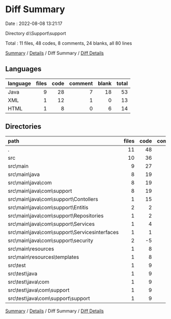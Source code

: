 # Diff Summary

Date : 2022-08-08 13:21:17

Directory d:\\Support\\support

Total : 11 files,  48 codes, 8 comments, 24 blanks, all 80 lines

[Summary](results.md) / [Details](details.md) / Diff Summary / [Diff Details](diff-details.md)

## Languages
| language | files | code | comment | blank | total |
| :--- | ---: | ---: | ---: | ---: | ---: |
| Java | 9 | 28 | 7 | 18 | 53 |
| XML | 1 | 12 | 1 | 0 | 13 |
| HTML | 1 | 8 | 0 | 6 | 14 |

## Directories
| path | files | code | comment | blank | total |
| :--- | ---: | ---: | ---: | ---: | ---: |
| . | 11 | 48 | 8 | 24 | 80 |
| src | 10 | 36 | 7 | 24 | 67 |
| src\\main | 9 | 27 | 7 | 18 | 52 |
| src\\main\\java | 8 | 19 | 7 | 12 | 38 |
| src\\main\\java\\com | 8 | 19 | 7 | 12 | 38 |
| src\\main\\java\\com\\support | 8 | 19 | 7 | 12 | 38 |
| src\\main\\java\\com\\support\\Contollers | 1 | 15 | 0 | 7 | 22 |
| src\\main\\java\\com\\support\\Entitis | 2 | 2 | 0 | 2 | 4 |
| src\\main\\java\\com\\support\\Repositories | 1 | 2 | 0 | 0 | 2 |
| src\\main\\java\\com\\support\\Services | 1 | 4 | 0 | 1 | 5 |
| src\\main\\java\\com\\support\\Servicesinterfaces | 1 | 1 | 0 | 1 | 2 |
| src\\main\\java\\com\\support\\security | 2 | -5 | 7 | 1 | 3 |
| src\\main\\resources | 1 | 8 | 0 | 6 | 14 |
| src\\main\\resources\\templates | 1 | 8 | 0 | 6 | 14 |
| src\\test | 1 | 9 | 0 | 6 | 15 |
| src\\test\\java | 1 | 9 | 0 | 6 | 15 |
| src\\test\\java\\com | 1 | 9 | 0 | 6 | 15 |
| src\\test\\java\\com\\support | 1 | 9 | 0 | 6 | 15 |
| src\\test\\java\\com\\support\\support | 1 | 9 | 0 | 6 | 15 |

[Summary](results.md) / [Details](details.md) / Diff Summary / [Diff Details](diff-details.md)